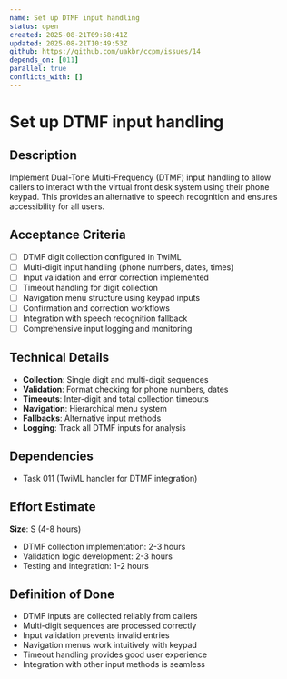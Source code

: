 ```yaml
---
name: Set up DTMF input handling
status: open
created: 2025-08-21T09:58:41Z
updated: 2025-08-21T10:49:53Z
github: https://github.com/uakbr/ccpm/issues/14
depends_on: [011]
parallel: true
conflicts_with: []
---
```


# Set up DTMF input handling

## Description
Implement Dual-Tone Multi-Frequency (DTMF) input handling to allow callers to interact with the virtual front desk system using their phone keypad. This provides an alternative to speech recognition and ensures accessibility for all users.

## Acceptance Criteria
- [ ] DTMF digit collection configured in TwiML
- [ ] Multi-digit input handling (phone numbers, dates, times)
- [ ] Input validation and error correction implemented
- [ ] Timeout handling for digit collection
- [ ] Navigation menu structure using keypad inputs
- [ ] Confirmation and correction workflows
- [ ] Integration with speech recognition fallback
- [ ] Comprehensive input logging and monitoring

## Technical Details
- **Collection**: Single digit and multi-digit sequences
- **Validation**: Format checking for phone numbers, dates
- **Timeouts**: Inter-digit and total collection timeouts
- **Navigation**: Hierarchical menu system
- **Fallbacks**: Alternative input methods
- **Logging**: Track all DTMF inputs for analysis

## Dependencies
- Task 011 (TwiML handler for DTMF integration)

## Effort Estimate
**Size**: S (4-8 hours)
- DTMF collection implementation: 2-3 hours
- Validation logic development: 2-3 hours
- Testing and integration: 1-2 hours

## Definition of Done
- DTMF inputs are collected reliably from callers
- Multi-digit sequences are processed correctly
- Input validation prevents invalid entries
- Navigation menus work intuitively with keypad
- Timeout handling provides good user experience
- Integration with other input methods is seamless

